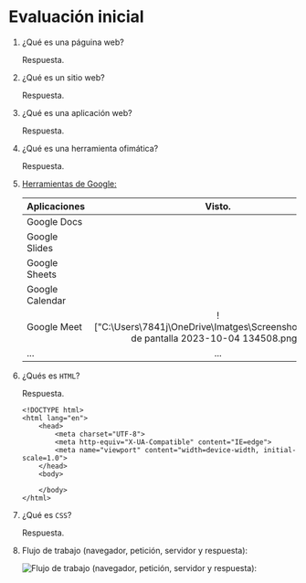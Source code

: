 # Evaluación inicial

1. ¿Qué es una páguina web?

    Respuesta.

2. ¿Qué es un sitio web?

    Respuesta.

3. ¿Qué es una aplicación web?

    Respuesta.

4. ¿Qué es una herramienta ofimática?

    Respuesta.

5. [Herramientas de Google:](https://www.google.com/intl/es-419/chrome/browser-tools/ "Herramientas de Google")

    | Aplicaciones      | Visto.          |
    | ------------------|:---------------:| 
    | Google Docs       |                | 
    | Google Slides     |                | 
    | Google Sheets     |                | 
    | Google Calendar   |                | 
    | Google Meet       |!["C:\Users\7841j\OneDrive\Imatges\Screenshots\Captura de pantalla 2023-10-04 134508.png"]| 
    | ...               | ...            |


6. ¿Qués es ``HTML``?

    Respuesta.

    ```
    <!DOCTYPE html>
    <html lang="en">
        <head>
            <meta charset="UTF-8">
            <meta http-equiv="X-UA-Compatible" content="IE=edge">
            <meta name="viewport" content="width=device-width, initial-scale=1.0">
        </head>
        <body>

        </body>
    </html>
    ```
7. ¿Qué es ``CSS``?

    Respuesta.

8. Flujo de trabajo (navegador, petición, servidor y respuesta):

    ![Flujo de trabajo (navegador, petición, servidor y respuesta):](https://helpx.adobe.com/content/dam/help/es/dreamweaver/using/web-applications/jcr%3Acontent/main-pars/image_0/ds_process_static.png.img.png "Flujo de trabajo")

